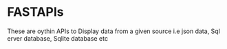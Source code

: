 # FASTAPIs
These are oythin APIs to Display data from a given source i.e json data, Sql erver database, Sqlite database etc
